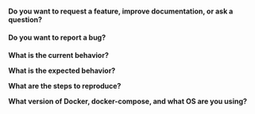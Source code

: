 #### Do you want to request a feature, improve documentation, or ask a question?

#### Do you want to report a bug?

**What is the current behavior?**

**What is the expected behavior?**

**What are the steps to reproduce?**

**What version of Docker, docker-compose, and what OS are you using?**
